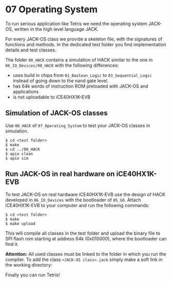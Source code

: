 # 07 Operating System

To run serious application like Tetris we need the operating system JACK-OS, written in the high level language JACK. 

For every JACK-OS class we provide a skeleton file, with the signatures of functions and methods. In the dedicated test folder you find implementation details and test classes.

The folder `00_HACK` contains a simulation of HACK similar to the one in `06_IO_Devices/00_HACK` with the following differences:

* uses build in chips from `01_Boolean_Logic` to `03_Sequential_Logic` instead of going down to the nand gate level.
* has 64k words of instruction ROM preloaded with JACK-OS and applications
* is not uploadable to iCE40HX1K-EVB

## Simulation of JACK-OS classes

Use `00_HACK` of `07_Operating_System` to test your JACK-OS classes in simulation.

```
$ cd <test folder>
$ make
$ cd ../00_HACK
$ apio clean
$ apio sim
```

## Run JACK-OS in real hardware on iCE40HX1K-EVB

To test JACK-OS on real hardware iCE40HX1K-EVB use the design of HACK developed in `06_IO_Devices` with the bootloader of `05_GO`. Attach iCE40HX1K-EVB to your computer and run the following commands:

```
$ cd <test folder>
$ make
$ make upload
```

This will compile all classes in the test folder and upload the binary file to SPI flash rom starting at address 64k (0x010000), where the bootloader can find it.

**Attention:** All used classes must be linked to the folder in which you run the compiler. To add the class `<JACK-OS class>.jack` simply make a soft link in the working directory:

Finally you can run Tetris!